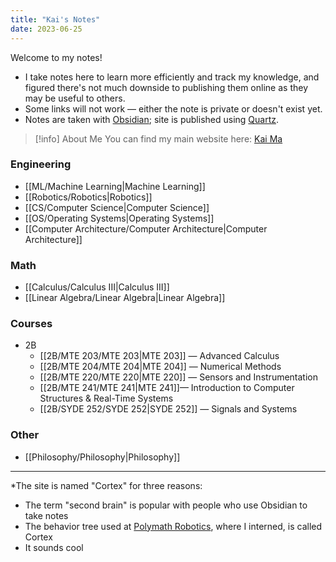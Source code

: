 ```yaml
---
title: "Kai's Notes"
date: 2023-06-25
---
```

Welcome to my notes!
- I take notes here to learn more efficiently and track my knowledge, and figured there's not much downside to publishing them online as they may be useful to others. 
- Some links will not work — either the note is private or doesn't exist yet.
- Notes are taken with [Obsidian](https://obsidian.md); site is published using [Quartz](https://quartz.jzhao.xyz).

>[!info] About Me
>You can find my main website here: [Kai Ma](https://k78ma.github.io)

### Engineering
- [[ML/Machine Learning|Machine Learning]]
- [[Robotics/Robotics|Robotics]]
- [[CS/Computer Science|Computer Science]]
- [[OS/Operating Systems|Operating Systems]]
- [[Computer Architecture/Computer Architecture|Computer Architecture]]

### Math
- [[Calculus/Calculus III|Calculus III]]
- [[Linear Algebra/Linear Algebra|Linear Algebra]]

### Courses
- 2B
	- [[2B/MTE 203/MTE 203|MTE 203]] — Advanced Calculus
	- [[2B/MTE 204/MTE 204|MTE 204]] — Numerical Methods
	- [[2B/MTE 220/MTE 220|MTE 220]] — Sensors and Instrumentation
	- [[2B/MTE 241/MTE 241|MTE 241]]— Introduction to Computer Structures & Real-Time Systems
	- [[2B/SYDE 252/SYDE 252|SYDE 252]] — Signals and Systems

### Other
- [[Philosophy/Philosophy|Philosophy]]
---
\*The site is named "Cortex" for three reasons:
- The term "second brain" is popular with people who use Obsidian to take notes
- The behavior tree used at [Polymath Robotics](https://polymathrobotics.com/), where I interned, is called Cortex
- It sounds cool

